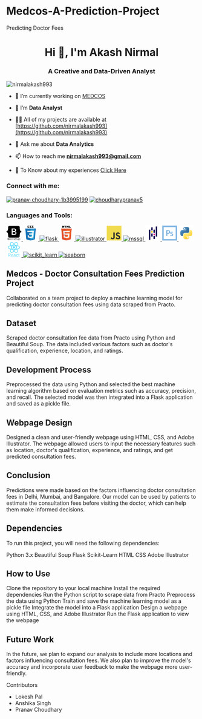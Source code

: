 # Medcos-A-Prediction-Project
Predicting Doctor Fees
<h1 align="center">Hi 👋, I'm Akash Nirmal</h1>
<h3 align="center">A Creative and Data-Driven Analyst</h3>

<p align="left"> <img src="https://komarev.com/ghpvc/?username=nirmalakash993&label=Profile%20views&color=0e75b6&style=flat" alt="nirmalakash993" /> </p>

- 🔭 I’m currently working on [MEDCOS](https://github.com/nirmalakash993/Medcos-A-Prediction-Project)

- 🌱 I’m  **Data Analyst**

- 👨‍💻 All of my projects are available at [https://github.com/nirmalakash993](https://github.com/nirmalakash993)

- 💬 Ask me about **Data Analytics**

- 📫 How to reach me **nirmalakash993@gmail.com**

- 📄 To Know about my experiences [Click Here](https://drive.google.com/file/d/1HXyHzliZaAtJfPf5rg7Y0TA8Z8Fldc_u/view?usp=sharing)

<h3 align="left">Connect with me:</h3>
<p align="left">
<a href="https://www.linkedin.com/in/nirmalakash993/" target="blank"><img align="center" src="https://raw.githubusercontent.com/rahuldkjain/github-profile-readme-generator/master/src/images/icons/Social/linked-in-alt.svg" alt="pranav-choudhary-1b3995199" height="30" width="40" /></a>
<a href="https://www.hackerrank.com/nirmalakash993?hr_r=1" target="blank"><img align="center" src="https://raw.githubusercontent.com/rahuldkjain/github-profile-readme-generator/master/src/images/icons/Social/hackerrank.svg" alt="choudharypranav5" height="30" width="40" /></a>
</p>

<h3 align="left">Languages and Tools:</h3>
<p align="left"> <a href="https://getbootstrap.com" target="_blank" rel="noreferrer"> <img src="https://raw.githubusercontent.com/devicons/devicon/master/icons/bootstrap/bootstrap-plain-wordmark.svg" alt="bootstrap" width="40" height="40"/> </a> <a href="https://www.w3schools.com/css/" target="_blank" rel="noreferrer"> <img src="https://raw.githubusercontent.com/devicons/devicon/master/icons/css3/css3-original-wordmark.svg" alt="css3" width="40" height="40"/> </a> <a href="https://flask.palletsprojects.com/" target="_blank" rel="noreferrer"> <img src="https://www.vectorlogo.zone/logos/pocoo_flask/pocoo_flask-icon.svg" alt="flask" width="40" height="40"/> </a> <a href="https://www.w3.org/html/" target="_blank" rel="noreferrer"> <img src="https://raw.githubusercontent.com/devicons/devicon/master/icons/html5/html5-original-wordmark.svg" alt="html5" width="40" height="40"/> </a> <a href="https://www.adobe.com/in/products/illustrator.html" target="_blank" rel="noreferrer"> <img src="https://www.vectorlogo.zone/logos/adobe_illustrator/adobe_illustrator-icon.svg" alt="illustrator" width="40" height="40"/> </a> <a href="https://developer.mozilla.org/en-US/docs/Web/JavaScript" target="_blank" rel="noreferrer"> <img src="https://raw.githubusercontent.com/devicons/devicon/master/icons/javascript/javascript-original.svg" alt="javascript" width="40" height="40"/> </a> <a href="https://www.microsoft.com/en-us/sql-server" target="_blank" rel="noreferrer"> <img src="https://www.svgrepo.com/show/303229/microsoft-sql-server-logo.svg" alt="mssql" width="40" height="40"/> </a> <a href="https://pandas.pydata.org/" target="_blank" rel="noreferrer"> <img src="https://raw.githubusercontent.com/devicons/devicon/2ae2a900d2f041da66e950e4d48052658d850630/icons/pandas/pandas-original.svg" alt="pandas" width="40" height="40"/> </a> <a href="https://www.photoshop.com/en" target="_blank" rel="noreferrer"> <img src="https://raw.githubusercontent.com/devicons/devicon/master/icons/photoshop/photoshop-line.svg" alt="photoshop" width="40" height="40"/> </a> <a href="https://www.python.org" target="_blank" rel="noreferrer"> <img src="https://raw.githubusercontent.com/devicons/devicon/master/icons/python/python-original.svg" alt="python" width="40" height="40"/> </a> <a href="https://reactjs.org/" target="_blank" rel="noreferrer"> <img src="https://raw.githubusercontent.com/devicons/devicon/master/icons/react/react-original-wordmark.svg" alt="react" width="40" height="40"/> </a> <a href="https://scikit-learn.org/" target="_blank" rel="noreferrer"> <img src="https://upload.wikimedia.org/wikipedia/commons/0/05/Scikit_learn_logo_small.svg" alt="scikit_learn" width="40" height="40"/> </a> <a href="https://seaborn.pydata.org/" target="_blank" rel="noreferrer"> <img src="https://seaborn.pydata.org/_images/logo-mark-lightbg.svg" alt="seaborn" width="40" height="40"/> </a> </p>

## Medcos - Doctor Consultation Fees Prediction Project
Collaborated on a team project to deploy a machine learning model for predicting doctor consultation fees using data scraped from Practo.

## Dataset
Scraped doctor consultation fee data from Practo using Python and Beautiful Soup. The data included various factors such as doctor's qualification, experience, location, and ratings.

## Development Process
Preprocessed the data using Python and selected the best machine learning algorithm based on evaluation metrics such as accuracy, precision, and recall. The selected model was then integrated into a Flask application and saved as a pickle file.

## Webpage Design
Designed a clean and user-friendly webpage using HTML, CSS, and Adobe Illustrator. The webpage allowed users to input the necessary features such as location, doctor's qualification, experience, and ratings, and get predicted consultation fees.

## Conclusion
Predictions were made based on the factors influencing doctor consultation fees in Delhi, Mumbai, and Bangalore. Our model can be used by patients to estimate the consultation fees before visiting the doctor, which can help them make informed decisions.

## Dependencies
To run this project, you will need the following dependencies:

Python 3.x
Beautiful Soup
Flask
Scikit-Learn
HTML
CSS
Adobe Illustrator

## How to Use
Clone the repository to your local machine
Install the required dependencies
Run the Python script to scrape data from Practo
Preprocess the data using Python
Train and save the machine learning model as a pickle file
Integrate the model into a Flask application
Design a webpage using HTML, CSS, and Adobe Illustrator
Run the Flask application to view the webpage

## Future Work
In the future, we plan to expand our analysis to include more locations and factors influencing consultation fees. We also plan to improve the model's accuracy and incorporate user feedback to make the webpage more user-friendly.

Contributors
- Lokesh Pal
- Anshika Singh
- Pranav Choudhary

